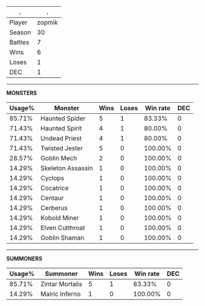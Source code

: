 .|.
|-|-
Player|zopmik
Season|30
Battles|7
Wins|6
Loses|1
DEC|1

---
**MONSTERS**

Usage%|Monster|Wins|Loses|Win rate|DEC|
-|-|-|-|-|-|
85.71%|Haunted Spider|5|1|83.33%|0|
71.43%|Haunted Spirit|4|1|80.00%|0|
71.43%|Undead Priest|4|1|80.00%|0|
71.43%|Twisted Jester|5|0|100.00%|0|
28.57%|Goblin Mech|2|0|100.00%|0|
14.29%|Skeleton Assassin|1|0|100.00%|0|
14.29%|Cyclops|1|0|100.00%|0|
14.29%|Cocatrice|1|0|100.00%|0|
14.29%|Centaur|1|0|100.00%|0|
14.29%|Cerberus|1|0|100.00%|0|
14.29%|Kobold Miner|1|0|100.00%|0|
14.29%|Elven Cutthroat|1|0|100.00%|0|
14.29%|Goblin Shaman|1|0|100.00%|0|

---
**SUMMONERS**

Usage%|Summoner|Wins|Loses|Win rate|DEC|
-|-|-|-|-|-|
85.71%|Zintar Mortalis|5|1|83.33%|0|
14.29%|Malric Inferno|1|0|100.00%|0|
